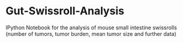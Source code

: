 # Gut-Swissroll-Analysis
IPython Notebook for the analysis of mouse small intestine swissrolls (number of tumors, tumor burden, mean tumor size and further data)
